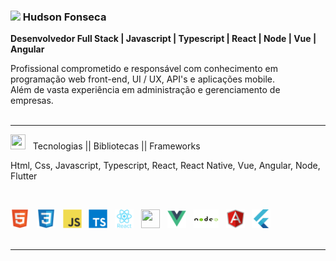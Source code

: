 ### <img src="https://raw.githubusercontent.com/MartinHeinz/MartinHeinz/master/wave.gif" width="30px" /> Hudson Fonseca 

**Desenvolvedor Full Stack | Javascript | Typescript | React | Node | Vue | Angular**

Profissional comprometido e responsável com conhecimento em programação web front-end, UI / UX, API's e aplicações mobile.<br/>
Além de vasta experiência em administração e gerenciamento de empresas.
<br/>
<br/>

---

<img src="https://i.imgur.com/8MXusVC.png" width="24px" height="24px" /> &nbsp; Tecnologias || Bibliotecas || Frameworks

Html, Css, Javascript, Typescript, React, React Native, Vue, Angular, Node, Flutter

<br/>

<img src="https://github.com/devicons/devicon/blob/master/icons/html5/html5-original.svg" width="30px" height="30px" /> &nbsp; <img src="https://github.com/devicons/devicon/blob/master/icons/css3/css3-original.svg" width="30px" height="30px" /> &nbsp; <img src="https://github.com/devicons/devicon/blob/master/icons/javascript/javascript-original.svg" width="30px" height="30px" /> &nbsp;&nbsp;<img src="https://github.com/devicons/devicon/blob/master/icons/typescript/typescript-original.svg" width="30px" height="30px" /> &nbsp; <img src="https://github.com/devicons/devicon/blob/master/icons/react/react-original-wordmark.svg" width="30px" height="30px" /> &nbsp; <img src="https://camo.githubusercontent.com/9a45407f0a2a0c52f76b9458728049eca3ddb60ecec92a43f8cd2af93d253940/68747470733a2f2f7061676570726f2e636f2f626c6f672f77702d636f6e74656e742f75706c6f6164732f323032302f30332f72656163742d6e61746976652d6c6f676f2d333234783337352e706e67" width="30px" height="30px" /> &nbsp; <img src="https://github.com/devicons/devicon/blob/master/icons/vuejs/vuejs-original.svg" width="30px" height="30px" /> &nbsp; <img src="https://github.com/devicons/devicon/blob/master/icons/nodejs/nodejs-original-wordmark.svg" width="40px" height="30px" /> &nbsp; <img src="https://github.com/devicons/devicon/blob/master/icons/angularjs/angularjs-original.svg" width="30px" height="30px" /> &nbsp; <img src="https://github.com/devicons/devicon/blob/master/icons/flutter/flutter-original.svg" width="30px" height="30px" />
<br/>
<br/>

---
